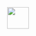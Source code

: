 <div id="header" align="center">
  <img src="https://od.lk/s/NDZfMzM0NjU2MjBf/t%C5%82usty.PNG" width="50"/>
</div>

